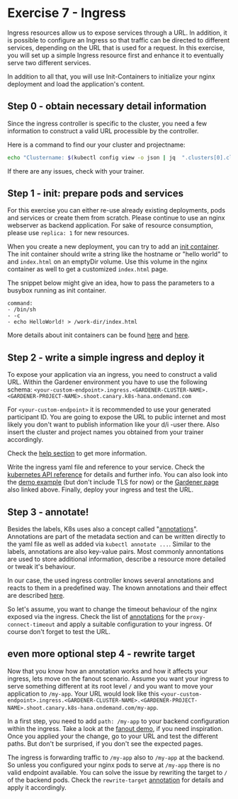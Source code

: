 # Exercise 7 - Ingress

Ingress resources allow us to expose services through a URL. In addition, it is possible to configure an Ingress so that traffic can be directed to different services, depending on the URL that is used for a request. In this exercise, you will set up a simple Ingress resource first and enhance it to eventually serve two different services.

In addition to all that, you will use Init-Containers to initialize your nginx deployment and load the application's content.

## Step 0 - obtain necessary detail information
Since the ingress controller is specific to the cluster, you need a few information to construct a valid URL processible by the controller.

Here is a command to find our your cluster and projectname:
```bash
echo "Clustername: $(kubectl config view -o json | jq  ".clusters[0].cluster.server" | cut -d. -f2)"; echo "Projectname: $(kubectl config view -o json | jq  ".clusters[0].cluster.server" | cut -d. -f3)"
```
If there are any issues, check with your trainer.

## Step 1 - init: prepare pods and services
For this exercise you can either re-use already existing deployments, pods and services or create them from scratch. Please continue to use an nginx webserver as backend application. For sake of resource consumption, please use `replica: 1` for new resources.

When you create a new deployment, you can try to add an [init container](https://kubernetes.io/docs/concepts/workloads/pods/init-containers/). The init container should write a string like the hostname or "hello world" to and `index.html` on an emptyDir volume. Use this volume in the nginx container as well to get a customized `index.html` page.

The snippet below might give an idea, how to pass the parameters to a busybox running as init container.

```
command:
- /bin/sh
- -c
- echo HelloWorld! > /work-dir/index.html
```

More details about init containers can be found [here](https://kubernetes.io/docs/tasks/configure-pod-container/configure-pod-initialization/) and [here](https://kubernetes.io/docs/concepts/workloads/pods/init-containers/).

## Step 2 - write a simple ingress and deploy it
To expose your application via an ingress, you need to construct a valid URL. Within the Gardener environment you have to use the following schema: `<your-custom-endpoint>.ingress.<GARDENER-CLUSTER-NAME>.<GARDENER-PROJECT-NAME>.shoot.canary.k8s-hana.ondemand.com`

For `<your-custom-endpoint>` it is recommended to use your generated participant ID. You are going to expose the URL to public internet and most likely you don't want to publish information like your d/i -user there. Also insert the cluster and project names you obtained from your trainer accordingly.

Check the [help section](https://github.wdf.sap.corp/pages/kubernetes/gardener/doc/2017/01/16/howto-service-access.html) to get more information.

Write the ingress yaml file and reference to your service. Check the [kubernetes API reference](https://kubernetes.io/docs/reference/) for details and further info. You can also look into the [demo example](./demo/09a_tls_ingress.yaml) (but don't include TLS for now) or the [Gardener page](https://github.wdf.sap.corp/pages/kubernetes/gardener/doc/2017/01/16/howto-service-access.html) also linked above.
Finally, deploy your ingress and test the URL.

## Step 3 - annotate!
Besides the labels, K8s uses also a concept called "[annotations](https://kubernetes.io/docs/concepts/overview/working-with-objects/annotations/)". Annotations are part of the metadata section and can be written directly to the yaml file as well as added via `kubectl annotate ...`. Similar to the labels, annotations are also key-value pairs.
Most commonly annontations are used to store additional information, describe a resource more detailed or tweak it's behaviour.

In our case, the used ingress controller knows several annotations and reacts to them in a predefined way. The known annotations and their effect are described [here]( https://kubernetes.github.io/ingress-nginx/user-guide/nginx-configuration/annotations/).

So let's assume, you want to change the timeout behaviour of the nginx exposed via the ingress. Check the list of [annotations](https://kubernetes.github.io/ingress-nginx/user-guide/nginx-configuration/annotations/) for the `proxy-connect-timeout` and apply a suitable configuration to your ingress. Of course don't forget to test the URL.

## even more optional step 4 - rewrite target
Now that you know how an annotation works and how it affects your ingress, lets move on the fanout scenario. Assume you want your ingress to serve something different at its root level `/` and you want to move your application to `/my-app`. Your URL would look like this `<your-custom-endpoint>.ingress.<GARDENER-CLUSTER-NAME>.<GARDENER-PROJECT-NAME>.shoot.canary.k8s-hana.ondemand.com/my-app`.

In a first step, you need to add `path: /my-app` to your backend configuration within the ingress. Take a look at the [fanout demo](./demo/09b_fanout_and_virtual_host_ingress.yaml), if you need inspiration. Once you applied your the change, go to your URL and test the different paths. But don't be surprised, if you don't see the expected pages.

The ingress is forwarding traffic to `/my-app` also to `/my-app` at the backend. So unless you configured your nginx pods to serve at `/my-app` there is no valid endpoint available. You can solve the issue by rewriting the target to `/` of the backend pods. Check the `rewrite-target` [annotation](https://kubernetes.github.io/ingress-nginx/user-guide/nginx-configuration/annotations/#rewrite) for details and apply it accordingly.
